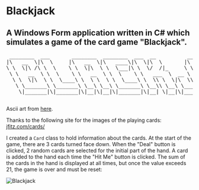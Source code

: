 <h1>Blackjack</h1>
<h2>A Windows Form application written in C# which simulates a game of the card game "Blackjack".</h2>
<pre>
 ________  ___       ________  ________  ___  __          ___  ________  ________  ___  __       
|\   __  \|\  \     |\   __  \|\   ____\|\  \|\  \       |\  \|\   __  \|\   ____\|\  \|\  \     
\ \  \|\ /\ \  \    \ \  \|\  \ \  \___|\ \  \/  /|_     \ \  \ \  \|\  \ \  \___|\ \  \/  /|_   
 \ \   __  \ \  \    \ \   __  \ \  \    \ \   ___  \  __ \ \  \ \   __  \ \  \    \ \   ___  \  
  \ \  \|\  \ \  \____\ \  \ \  \ \  \____\ \  \\ \  \|\  \\_\  \ \  \ \  \ \  \____\ \  \\ \  \ 
   \ \_______\ \_______\ \__\ \__\ \_______\ \__\\ \__\ \________\ \__\ \__\ \_______\ \__\\ \__\
    \|_______|\|_______|\|__|\|__|\|_______|\|__| \|__|\|________|\|__|\|__|\|_______|\|__| \|__|

</pre>
Ascii art from <a href="http://patorjk.com/software/taag/">here</a>.

Thanks to the following site for the images of the playing cards:
<a href="http://www.jfitz.com/cards/" target="_blank">jfitz.com/cards/</a>

I created a <code>Card</code> class to hold information about the cards. At the start of the game, there are 3 cards turned face down. When the "Deal" button is clicked, 2 random cards are selected for the initial part of the hand. A card is added to the hand each time the "Hit Me" button is clicked. The sum of the cards in the hand is displayed at all times, but once the value exceeds 21, the game is over and must be reset:

<img src="https://github.com/pda87/Blackjack/blob/master/Blackjack/images/Blackjack.PNG" alt ="Blackjack">
